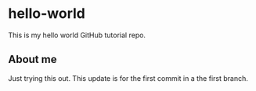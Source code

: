 # hello-world
This is my hello world GitHub tutorial repo.

## About me
Just trying this out.  This update is for the first commit in a the first branch.
